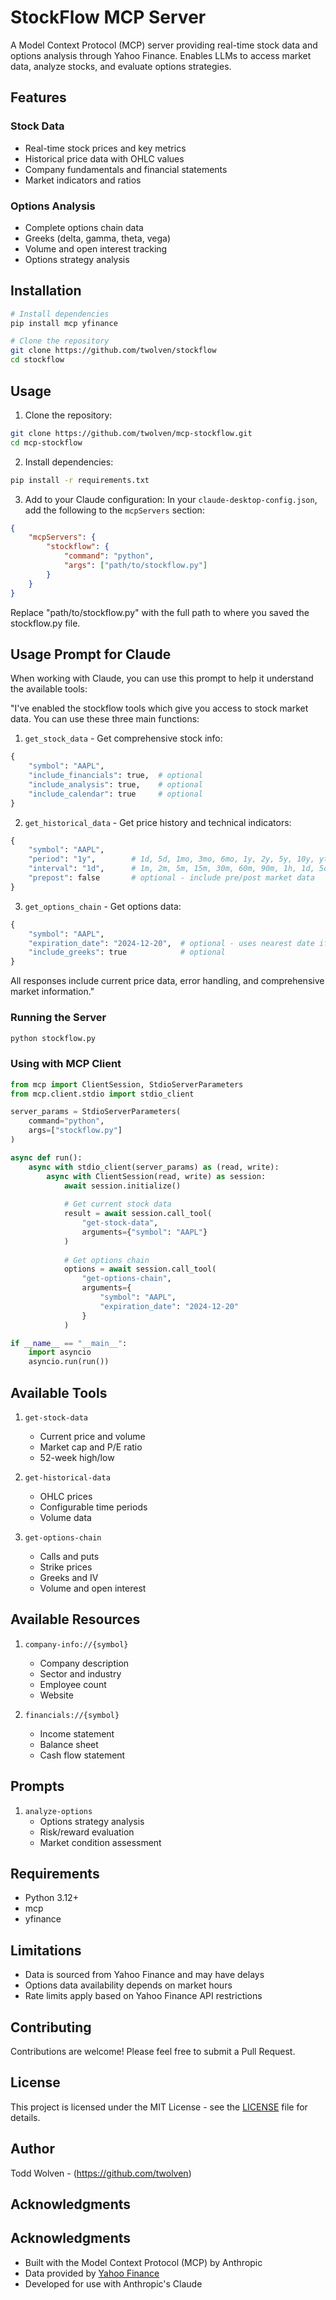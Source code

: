 # StockFlow MCP Server

A Model Context Protocol (MCP) server providing real-time stock data and options analysis through Yahoo Finance. Enables LLMs to access market data, analyze stocks, and evaluate options strategies.

## Features

### Stock Data
- Real-time stock prices and key metrics
- Historical price data with OHLC values
- Company fundamentals and financial statements
- Market indicators and ratios

### Options Analysis
- Complete options chain data
- Greeks (delta, gamma, theta, vega)
- Volume and open interest tracking
- Options strategy analysis

## Installation

```bash
# Install dependencies
pip install mcp yfinance

# Clone the repository
git clone https://github.com/twolven/stockflow
cd stockflow
```

## Usage

1. Clone the repository:
```bash
git clone https://github.com/twolven/mcp-stockflow.git
cd mcp-stockflow
```

2. Install dependencies:
```bash
pip install -r requirements.txt
```

3. Add to your Claude configuration:
In your `claude-desktop-config.json`, add the following to the `mcpServers` section:

```json
{
    "mcpServers": {
        "stockflow": {
            "command": "python",
            "args": ["path/to/stockflow.py"]
        }
    }
}
```

Replace "path/to/stockflow.py" with the full path to where you saved the stockflow.py file.

## Usage Prompt for Claude

When working with Claude, you can use this prompt to help it understand the available tools:

"I've enabled the stockflow tools which give you access to stock market data. You can use these three main functions:

1. `get_stock_data` - Get comprehensive stock info:
```python
{
    "symbol": "AAPL",
    "include_financials": true,  # optional
    "include_analysis": true,    # optional
    "include_calendar": true     # optional
}
```

2. `get_historical_data` - Get price history and technical indicators:
```python
{
    "symbol": "AAPL",
    "period": "1y",        # 1d, 5d, 1mo, 3mo, 6mo, 1y, 2y, 5y, 10y, ytd, max
    "interval": "1d",      # 1m, 2m, 5m, 15m, 30m, 60m, 90m, 1h, 1d, 5d, 1wk, 1mo, 3mo
    "prepost": false       # optional - include pre/post market data
}
```

3. `get_options_chain` - Get options data:
```python
{
    "symbol": "AAPL",
    "expiration_date": "2024-12-20",  # optional - uses nearest date if not specified
    "include_greeks": true            # optional
}
```

All responses include current price data, error handling, and comprehensive market information."

### Running the Server

```bash
python stockflow.py
```

### Using with MCP Client

```python
from mcp import ClientSession, StdioServerParameters
from mcp.client.stdio import stdio_client

server_params = StdioServerParameters(
    command="python",
    args=["stockflow.py"]
)

async def run():
    async with stdio_client(server_params) as (read, write):
        async with ClientSession(read, write) as session:
            await session.initialize()
            
            # Get current stock data
            result = await session.call_tool(
                "get-stock-data", 
                arguments={"symbol": "AAPL"}
            )
            
            # Get options chain
            options = await session.call_tool(
                "get-options-chain",
                arguments={
                    "symbol": "AAPL",
                    "expiration_date": "2024-12-20"
                }
            )

if __name__ == "__main__":
    import asyncio
    asyncio.run(run())
```

## Available Tools

1. `get-stock-data`
   - Current price and volume
   - Market cap and P/E ratio
   - 52-week high/low

2. `get-historical-data`
   - OHLC prices
   - Configurable time periods
   - Volume data

3. `get-options-chain`
   - Calls and puts
   - Strike prices
   - Greeks and IV
   - Volume and open interest

## Available Resources

1. `company-info://{symbol}`
   - Company description
   - Sector and industry
   - Employee count
   - Website

2. `financials://{symbol}`
   - Income statement
   - Balance sheet
   - Cash flow statement

## Prompts

1. `analyze-options`
   - Options strategy analysis
   - Risk/reward evaluation
   - Market condition assessment

## Requirements

- Python 3.12+
- mcp
- yfinance

## Limitations

- Data is sourced from Yahoo Finance and may have delays
- Options data availability depends on market hours
- Rate limits apply based on Yahoo Finance API restrictions

## Contributing

Contributions are welcome! Please feel free to submit a Pull Request.

## License

This project is licensed under the MIT License - see the [LICENSE](LICENSE) file for details.

## Author

Todd Wolven - (https://github.com/twolven)

## Acknowledgments

## Acknowledgments

- Built with the Model Context Protocol (MCP) by Anthropic
- Data provided by [Yahoo Finance](https://finance.yahoo.com/)
- Developed for use with Anthropic's Claude
